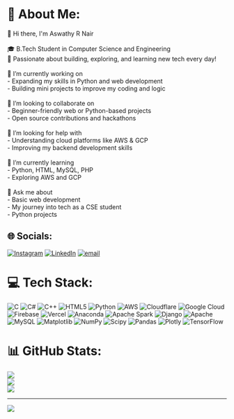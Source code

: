 # 💫 About Me:
👋 Hi there, I'm Aswathy R Nair<br><br>🎓 B.Tech Student in Computer Science and Engineering  <br>📍 Passionate about building, exploring, and learning new tech every day!<br><br>🔭 I’m currently working on<br>- Expanding my skills in Python and web development  <br>- Building mini projects to improve my coding and logic<br><br>👯 I’m looking to collaborate on<br>- Beginner-friendly web or Python-based projects  <br>- Open source contributions and hackathons<br><br>🤝 I’m looking for help with<br>- Understanding cloud platforms like AWS & GCP  <br>- Improving my backend development skills<br><br>🌱 I’m currently learning<br>- Python, HTML, MySQL, PHP  <br>- Exploring AWS and GCP<br><br>💬 Ask me about<br>- Basic web development  <br>- My journey into tech as a CSE student  <br>- Python projects<br>


## 🌐 Socials:
[![Instagram](https://img.shields.io/badge/Instagram-%23E4405F.svg?logo=Instagram&logoColor=white)](https://instagram.com/_im_aswathy_) [![LinkedIn](https://img.shields.io/badge/LinkedIn-%230077B5.svg?logo=linkedin&logoColor=white)](https://linkedin.com/in/aswathy-r-nair-9b708a310/) [![email](https://img.shields.io/badge/Email-D14836?logo=gmail&logoColor=white)](mailto:aswathyramesh415@gmail.com) 

# 💻 Tech Stack:
![C](https://img.shields.io/badge/c-%2300599C.svg?style=for-the-badge&logo=c&logoColor=white) ![C#](https://img.shields.io/badge/c%23-%23239120.svg?style=for-the-badge&logo=csharp&logoColor=white) ![C++](https://img.shields.io/badge/c++-%2300599C.svg?style=for-the-badge&logo=c%2B%2B&logoColor=white) ![HTML5](https://img.shields.io/badge/html5-%23E34F26.svg?style=for-the-badge&logo=html5&logoColor=white) ![Python](https://img.shields.io/badge/python-3670A0?style=for-the-badge&logo=python&logoColor=ffdd54) ![AWS](https://img.shields.io/badge/AWS-%23FF9900.svg?style=for-the-badge&logo=amazon-aws&logoColor=white) ![Cloudflare](https://img.shields.io/badge/Cloudflare-F38020?style=for-the-badge&logo=Cloudflare&logoColor=white) ![Google Cloud](https://img.shields.io/badge/GoogleCloud-%234285F4.svg?style=for-the-badge&logo=google-cloud&logoColor=white) ![Firebase](https://img.shields.io/badge/firebase-%23039BE5.svg?style=for-the-badge&logo=firebase) ![Vercel](https://img.shields.io/badge/vercel-%23000000.svg?style=for-the-badge&logo=vercel&logoColor=white) ![Anaconda](https://img.shields.io/badge/Anaconda-%2344A833.svg?style=for-the-badge&logo=anaconda&logoColor=white) ![Apache Spark](https://img.shields.io/badge/Apache%20Spark-FDEE21?style=for-the-badge&logo=apachespark&logoColor=black) ![Django](https://img.shields.io/badge/django-%23092E20.svg?style=for-the-badge&logo=django&logoColor=white) ![Apache](https://img.shields.io/badge/apache-%23D42029.svg?style=for-the-badge&logo=apache&logoColor=white) ![MySQL](https://img.shields.io/badge/mysql-4479A1.svg?style=for-the-badge&logo=mysql&logoColor=white) ![Matplotlib](https://img.shields.io/badge/Matplotlib-%23ffffff.svg?style=for-the-badge&logo=Matplotlib&logoColor=black) ![NumPy](https://img.shields.io/badge/numpy-%23013243.svg?style=for-the-badge&logo=numpy&logoColor=white) ![Scipy](https://img.shields.io/badge/SciPy-%230C55A5.svg?style=for-the-badge&logo=scipy&logoColor=%white) ![Pandas](https://img.shields.io/badge/pandas-%23150458.svg?style=for-the-badge&logo=pandas&logoColor=white) ![Plotly](https://img.shields.io/badge/Plotly-%233F4F75.svg?style=for-the-badge&logo=plotly&logoColor=white) ![TensorFlow](https://img.shields.io/badge/TensorFlow-%23FF6F00.svg?style=for-the-badge&logo=TensorFlow&logoColor=white)
# 📊 GitHub Stats:
![](https://github-readme-stats.vercel.app/api?username=Imaswathy&theme=dark&hide_border=false&include_all_commits=true&count_private=false)<br/>
![](https://nirzak-streak-stats.vercel.app/?user=Imaswathy&theme=dark&hide_border=false)<br/>
![](https://github-readme-stats.vercel.app/api/top-langs/?username=Imaswathy&theme=dark&hide_border=false&include_all_commits=true&count_private=false&layout=compact)

---
[![](https://visitcount.itsvg.in/api?id=Imaswathy&icon=0&color=0)](https://visitcount.itsvg.in)

<!-- Proudly created with GPRM ( https://gprm.itsvg.in ) -->
